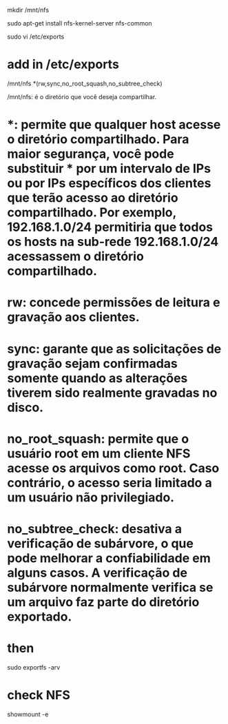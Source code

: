 mkdir /mnt/nfs

sudo apt-get install nfs-kernel-server nfs-common

sudo vi /etc/exports

# add in /etc/exports
/mnt/nfs *(rw,sync,no_root_squash,no_subtree_check)

/mnt/nfs: é o diretório que você deseja compartilhar.

# *: permite que qualquer host acesse o diretório compartilhado. Para maior segurança, você pode substituir * por um intervalo de IPs ou por IPs específicos dos clientes que terão acesso ao diretório compartilhado. Por exemplo, 192.168.1.0/24 permitiria que todos os hosts na sub-rede 192.168.1.0/24 acessassem o diretório compartilhado.
# rw: concede permissões de leitura e gravação aos clientes.
# sync: garante que as solicitações de gravação sejam confirmadas somente quando as alterações tiverem sido realmente gravadas no disco.
# no_root_squash: permite que o usuário root em um cliente NFS acesse os arquivos como root. Caso contrário, o acesso seria limitado a um usuário não privilegiado.
# no_subtree_check: desativa a verificação de subárvore, o que pode melhorar a confiabilidade em alguns casos. A verificação de subárvore normalmente verifica se um arquivo faz parte do diretório exportado.

# then 

sudo exportfs -arv


# check NFS
showmount -e